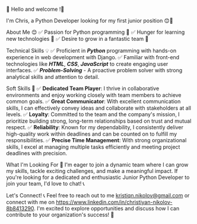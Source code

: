 👋 Hello and welcome !👋

I'm Chris, a Python Developer looking for my first junior position 😊🐍

About Me 😊
✅ Passion for Python programming 🐍
✅ Hunger for learning new technologies 🚀
✅ Desire to grow in a fantastic team 🤝

Technical Skills 💡
✅ Proficient in **_Python_** programming with hands-on experience in web development with Django.
✅ Familiar with front-end technologies like **_HTML_**, **_CSS_**, **_JavaScript_** to create engaging user interfaces.
✅ **_Problem-Solving_** -  A proactive problem solver with strong analytical skills and attention to detail.

Soft Skills 🌟
✅  **Dedicated Team Player**: I thrive in collaborative environments and enjoy working closely with team members to achieve common goals.
✅  **Great Communicator**: With excellent communication skills, I can effectively convey ideas and collaborate with stakeholders at all levels.
✅  **Loyalty**: Committed to the team and the company's mission, I prioritize building strong, long-term relationships based on trust and mutual respect.
✅  **Reliability**: Known for my dependability, I consistently deliver high-quality work within deadlines and can be counted on to fulfill my responsibilities.
✅  **Precise Time Management**: With strong organizational skills, I excel at managing multiple tasks efficiently and meeting project deadlines with precision.

What I'm Looking For 🎯
I'm eager to join a dynamic team where I can grow my skills, tackle exciting challenges, and make a meaningful impact.
If you're looking for a dedicated and enthusiastic Junior Python Developer to join your team, I'd love to chat! 📞

Let's Connect! 📞
Feel free to reach out to me kristiqn.nikolov@gmail.com or connect with me on https://www.linkedin.com/in/christiyan-nikolov-8b8413290. 
I'm excited to explore opportunities and discuss how I can contribute to your organization's success! 🌟
